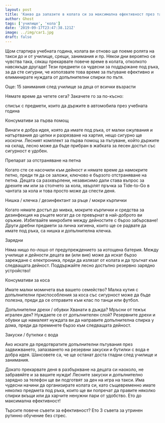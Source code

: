 ```yaml
---
layout: post
title: 'Какво да запазите в колата си за максимална ефективност през тази учебна година'
author: Ghost
tags: ['училище', 'кола']
date: '2019-09-17T23:47:38.121Z'
image: ../img/car1.jpg
draft: false
---
```


Щом стартира учебната година, колата ви отново ще поеме ролята на такси до и от училище, срещи, занимания и пр. Някои дни вероятно се чувства така, сякаш прекарвате повече време в колата, отколкото навсякъде другаде! Тези предмети са чудесни за поддържане под ръка, за да сте сигурни, че използвате това време за пътуване ефективно и елиминирате нуждата от допълнителни спирки по пътя.

Още: 15 занимания след училище за деца от всички възрасти

Нямате време да четете сега? Закачете го за по-късно:

списък с предмети, които да държите в автомобила през учебната година

Консумативи за първа помощ


Винаги е добра идея, която да имате под ръка, от малки ожулвания и натъртвания до цепки и разрязване на хартия, нещо сигурно ще изскочи. Лесният комплект за първа помощ за пътуване, който държите на склад, лесно може да бъде прибран в жабката за лесен достъп със сигурност е удобен.

Препарат за отстраняване на петна


Когато сте се насочили към дейност и нямате време да намокрите петно, преди тя да се заложи, ключово е бързото отстраняване на петна. Децата са разхвърлени, независимо дали става въпрос за дрехите им или за столчето за кола, хвърлят пръчка за Tide-to-Go в чантата за кола и това просто може да спести деня.

Нишка / клечка / дезинфектант за ръце / мокри кърпички


Когато нямате достъп до мивка, мокрите кърпички и средства за дезинфекция на ръцете могат да се превърнат в най-доброто ви оръжие. Избягвайте микробите между дейностите с бързо забърсване! Други дребни предмети за лична хигиена, които ще се радвате да имате под ръка, са нишка и допълнителна клечка.

Зарядни


Няма нищо по-лошо от предупреждението за изтощена батерия. Между училище и дейности децата ви (или вие) може да искат бързо зареждане с електроника, преди да излязат от колата и да тръгнат към следващата дейност. Поддържайте лесно достъпно резервно зарядно устройство!

Консумативи за коса


Имате малки момичета във вашето семейство? Малка кутия с допълнителни приспособления за коса със сигурност може да бъде полезна, преди да се отправите към клас по танци или футбол.

Допълнителни дрехи / обувки
Хванати в дъжда? Мръсни от тежък игрален ден? Нуждаете се от допълнителен слой? Резервните дрехи и обувки ще намалеят нуждата ви да направите допълнителна спирка у дома, преди да преминете бързо към следващата дейност.

Закуски / бутилки с вода


Ако искате да предотвратите допълнителни пътувания през задвижването, запазването на резервни закуски и бутилки с вода е добра идея. Шансовете са, че ще останат доста гладни след училище и занимания.

Докато прекарвате деня в разбъркване на децата си наоколо, не забравяйте и за вашите нужди! Лесните закуски и допълнително зарядно за телефон ще ви подготвят за ден на игра на такси. Има чудесни начини да организирате колата си, като същевременно имате няколко предмета под ръка, които ще ви попречат да правите няколко спирки вкъщи или да харчите ненужни пари от удобство. Ето до максимална ефективност!

Търсите повече съвети за ефективност? Ето 3 съвета за утринен рутинно обучение без стрес.
